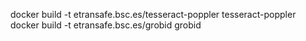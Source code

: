 docker build -t etransafe.bsc.es/tesseract-poppler tesseract-poppler
docker build -t etransafe.bsc.es/grobid	grobid
